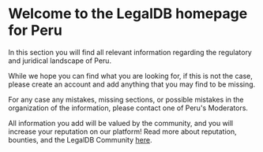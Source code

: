 <!-- TITLE: Peru -->
<!-- SUBTITLE: Welcome to the legalDB home of Peru -->

# Welcome to the LegalDB homepage for Peru

In this section you will find all relevant information regarding the regulatory and juridical landscape of Peru.

While we hope you can find what you are looking for, if this is not the case, please create an account and add anything that you may find to be missing.

For any case any mistakes, missing sections, or possible mistakes in the organization of the information, please contact one of Peru's Moderators.

All information you add will be valued by the community, and you will increase your reputation on our platform! Read more about reputation, bounties, and the LegalDB Community [here](http://legaldb.herokuapp.com/legaldb/community).
